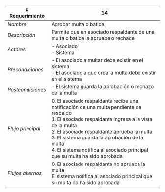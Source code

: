 |# Requerimiento|14 |
|-|-|
| *Nombre*|Aprobar multa o batida
| *Descripción*| Permite que un asociado respaldante de una multa o batida la apruebe o rechace |
|*Actores*| - Asociado<br> - Sistema
|*Precondiciones*| - El asociado a multar debe existir en el sistema<br> - El asociado a que crea la multa debe existir en el sistema
|*Postcondiciones*| - El sistema guarda la aprobación o rechazo de la multa
|*Flujo principal*|0.  El asociado respaldante recibe una notificación de una multa pendiente de respaldo<br>1.  El asociado respaldante ingresa a la vista de la multa<br>2.  El asociado respaldante aprueba la multa<br>3.  El sistema guarda la aprobación de la multa<br>4.  El sistema notifica al asociado principal que su multa ha sido aprobada
|*Flujos alternos*|0.  El asociado respaldante no aprueba la multa<br>El sistema notifica al asociado principal que su multa no ha sido aprobada
